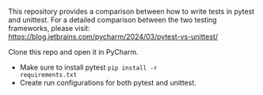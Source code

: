This repository provides a comparison between how to write tests in pytest and unittest. 
For a detailed comparison between the two testing frameworks, please visit: https://blog.jetbrains.com/pycharm/2024/03/pytest-vs-unittest/

Clone this repo and open it in PyCharm. 
- Make sure to install pytest <code>pip install -r requirements.txt</code>
- Create run configurations for both pytest and unittest.
